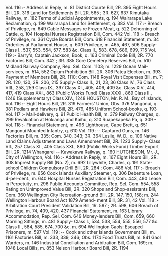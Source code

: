 Vol. 116 :- Address in Reply, m. 81 District Courte Bill, 2R. 395 Eight Hours Bill, 2R. 316 Land for Settlements Bill, 2R. 565 ; 3R. 627, 637 Rimutaka Railway, m. 182 Terms of Judicial Appointments, q. 194 Wairarapa Lake Reclamation, q. 199 Wairarapa Land for Settlement, q. 383 Vol. 117 :- Breach of Privilege, m. 649 Cable Messages re Frozen Meat, q. 522 Dehorning of Cattle, q. 104 Hospital Nurses Registration Bill, Com. 442 Vol. 118 :- Breach of Privilege, m. 361 Cycle Boards Bill, Com. 618 Financial Statement, m. 34 Orderlies at Parliament House, q. 609 Privilege, m. 465, 467, 506 Supply- Class I., 537, 553, 554, 577, 583 &c. Class II., 583, 678, 686, 699, 715 Vol. 119 :- Barry's, Captain Jackson, Book, q. 163 Criminal Code Bill, 2R. 770 Factories Bill, Com. 342 ; 3R. 385 Gore Cemetery Reserves Bill, m. 510 Midland Railway Company, Rep. Sel. Com. 1103; m. 1229 Ocean Mail-services, m. 514, 552 Opium Prohibition Bill, 2R. 306 Patea Election, m. 393 Payment of Members Bill, 2R. 1110; Com. 1148 Royal Visit Expenses Bill, m. 7; 2R. 120, 130; 3R. 206, 215 Supply- Class II., 21, 23, 36 Class IV., 76 Class VIII., 258, 259 Class IX., 397 Class XI., 405, 406, 409 &c. Class XIV., 414, 417, 419 Class XXI., 863 (Public Works Fund) Class XXXI., 869 Class II., 1246 (Supplementary) Class XIV., 1248 HOUSTON, Mr. R. M., Bay of Islands, Vol. 116 :- Eight Hours Bill, 2R. 319 Farmers' Union, Obs. 376 Mangonui, q. 381 Pedlars and Hawkers Bill, 2R. 479, 485 Uniform School-books, q. 193 Vol. 117 :- Mail-delivery, q. 91 Public Health Bill, m. 379 Railway Charges, q. 299 Revaluation at Hokianga and Kaihu, q. 310 Ruapekapeka Pa, q. 309 \- Vol. 118 :- Financial Statement, m. 496 Lighthouse, Cape Brett, q. 651 Mangonui Mounted Infantry, q. 610 Vol. 119 :-- Captured Guns, m. 146 Factories Bill, m. 335; Com. 340, 343; 3R. 364 Leslie, W. D., q. 106 Native Land Claims Adjustment and Laws Amendment Bill, 2R. 1223 Supply- Class VII., 257 Class XI., 405 Class XXI., 860 (Public Works Fund) Timber Export Bill, 2R. 1214 Whangarei -- Kawakawa Railway, q. 160 HUTCHESON, Mr. J., City of Wellington, Vol. 116 :- Address in Reply, m. 167 Eight Hours Bill, 2R. 308 Imprest Supply Bill (No. 2), m. 692 Lillywhite, Charles, q. 191 State-school Children Compulsory Drill Bill, 2R. 284 ; Com. 486 Vol. 117 :- Breach of Privilege, m. 656 Cook Islands Auxiliary Steamer, q. 306 Debenture Loan, 4-per-cent., m. 640 Hospital Nurses Registration Bill, Com. 443, 490 Lease in Perpetuity, m. 296 Public Accounts Committee, Rep. Sel. Com. 554, 558 Rating on Unimproved Value Bill, 2R. 320 Shops and Shop-assistants Bill, Com. 360 Wellington City Recreation-ground Bill, 2R. 147, 150, 158; m. 244 Wellington Harbour Board Act 1879 Amend- ment Bill, 3R. 31, 42 Vol. 118 :- Arbitration Court President Validation Bill, 1R. 597 ; 2R. 598, 606 Breach of Privilege, m. 74, 409, 420, 437 Financial Statement, m. 163 Library Accommodation, Rep. Sel. Com. 649 Money-lenders Bill, Com. 659, 660 Morning Sittings, m. 481 Supply- Class I., 534, 538, 554, 555, 556, 577 &c. Class II., 584, 585, 674, 700 &c. m. 694 Wellington Gaols: Escaped Prisoners, m. 597 Vol. 119 :-- Cook and other Islands Government Bill, m. 1161 Factories Bill, m. 333, 339, 346; Obs. 1174 Food Trusts Bill, m. 841 Gaol Warders, m. 146 Industrial Conciliation and Arbitration Bill, Com. 169; m. 1048 Local Bills, m. 853 Nelson Harbour Board Bill, 2R. 1194 